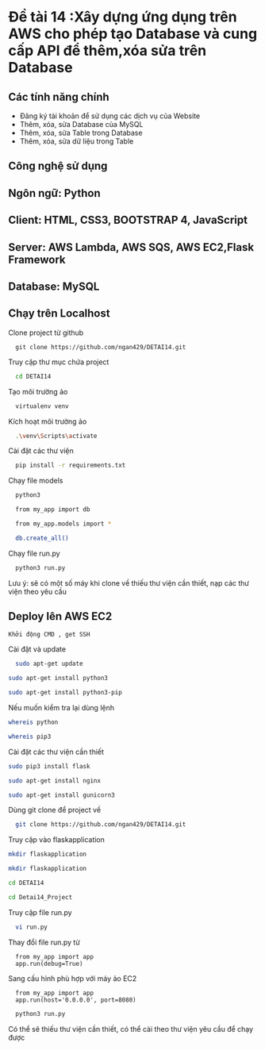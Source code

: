 # Đề tài 14 :Xây dựng ứng dụng trên AWS cho phép tạo Database và cung cấp API để thêm,xóa sửa trên Database 

## Các tính năng chính

- Đăng ký tài khoản để sử dụng các dịch vụ của Website
- Thêm, xóa, sửa Database của MySQL
- Thêm, xóa, sửa Table trong Database
- Thêm, xóa, sửa dữ liệu trong Table

## Công nghệ sử dụng

## Ngôn ngữ: Python 
## Client: HTML, CSS3, BOOTSTRAP 4, JavaScript
## Server: AWS Lambda, AWS SQS, AWS EC2,Flask Framework
## Database: MySQL


## Chạy trên Localhost

Clone project từ github
```
  git clone https://github.com/ngan429/DETAI14.git
```

Truy cập thư mục chứa project

```bash
  cd DETAI14
```

Tạo môi trường ảo

```bash
  virtualenv venv
```

Kích hoạt môi trường ảo

```bash
  .\venv\Scripts\activate
```

Cài đặt các thư viện 

```bash
  pip install -r requirements.txt
```

Chạy file models

```bash
  python3
```

```bash
  from my_app import db
```

```bash
  from my_app.models import *
```

```bash
  db.create_all()
```

Chạy file run.py

```bash
  python3 run.py
```

Lưu ý: sẽ có một số máy khi clone về thiếu thư viện cần thiết, nạp các thư viện theo yêu cầu


## Deploy lên AWS EC2 

```
Khởi động CMD , get SSH
```

Cài đặt và update

```bash
  sudo apt-get update
```

```bash
sudo apt-get install python3
```

```bash
sudo apt-get install python3-pip
```
Nếu muốn kiểm tra lại dùng lệnh

```bash
whereis python
```

```bash
whereis pip3
```

Cài đặt các thư viện cần thiết
```bash
sudo pip3 install flask
```

```bash
sudo apt-get install nginx
```

```bash
sudo apt-get install gunicorn3
```

Dùng git clone để project về 

```bash
  git clone https://github.com/ngan429/DETAI14.git
```

Truy cập vào flaskapplication
```bash
mkdir flaskapplication
```

```bash
mkdir flaskapplication
```

```bash
cd DETAI14
```

```bash
cd Detai14_Project
```

Truy cập file run.py

```bash
  vi run.py
```

Thay đổi file run.py từ 

```python3
  from my_app import app
  app.run(debug=True)
```

Sang cấu hình phù hợp với máy ảo EC2

```python3
  from my_app import app
  app.run(host='0.0.0.0', port=8080)
```

```bash
  python3 run.py
```
Có thể sẽ thiếu thư viện cần thiết, có thể cài theo thư viện yêu cầu để chạy được 

